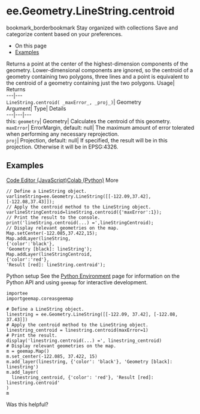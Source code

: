 
#  ee.Geometry.LineString.centroid 
bookmark_borderbookmark Stay organized with collections  Save and categorize content based on your preferences.
  * On this page
  * [Examples](https://developers.google.com/earth-engine/apidocs/ee-geometry-linestring-centroid#examples)


Returns a point at the center of the highest-dimension components of the geometry. Lower-dimensional components are ignored, so the centroid of a geometry containing two polygons, three lines and a point is equivalent to the centroid of a geometry containing just the two polygons. 
Usage| Returns  
---|---  
`LineString.centroid( _maxError_, _proj_)`| Geometry  
Argument| Type| Details  
---|---|---  
this: `geometry`| Geometry| Calculates the centroid of this geometry.  
`maxError`| ErrorMargin, default: null| The maximum amount of error tolerated when performing any necessary reprojection.  
`proj`| Projection, default: null| If specified, the result will be in this projection. Otherwise it will be in EPSG:4326.  
## Examples
[Code Editor (JavaScript)](https://developers.google.com/earth-engine/apidocs/ee-geometry-linestring-centroid#code-editor-javascript-sample)[Colab (Python)](https://developers.google.com/earth-engine/apidocs/ee-geometry-linestring-centroid#colab-python-sample) More
```
// Define a LineString object.
varlineString=ee.Geometry.LineString([[-122.09,37.42],[-122.08,37.43]]);
// Apply the centroid method to the LineString object.
varlineStringCentroid=lineString.centroid({'maxError':1});
// Print the result to the console.
print('lineString.centroid(...) =',lineStringCentroid);
// Display relevant geometries on the map.
Map.setCenter(-122.085,37.422,15);
Map.addLayer(lineString,
{'color':'black'},
'Geometry [black]: lineString');
Map.addLayer(lineStringCentroid,
{'color':'red'},
'Result [red]: lineString.centroid');
```
Python setup
See the [ Python Environment](https://developers.google.com/earth-engine/guides/python_install) page for information on the Python API and using `geemap` for interactive development.
```
importee
importgeemap.coreasgeemap
```
```
# Define a LineString object.
linestring = ee.Geometry.LineString([[-122.09, 37.42], [-122.08, 37.43]])
# Apply the centroid method to the LineString object.
linestring_centroid = linestring.centroid(maxError=1)
# Print the result.
display('linestring.centroid(...) =', linestring_centroid)
# Display relevant geometries on the map.
m = geemap.Map()
m.set_center(-122.085, 37.422, 15)
m.add_layer(linestring, {'color': 'black'}, 'Geometry [black]: linestring')
m.add_layer(
  linestring_centroid, {'color': 'red'}, 'Result [red]: linestring.centroid'
)
m
```

Was this helpful?
